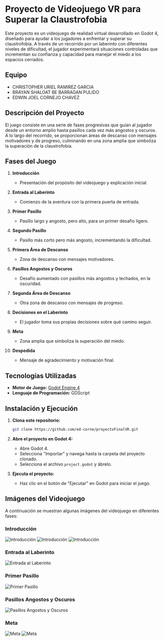 # Proyecto de Videojuego VR para Superar la Claustrofobia

Este proyecto es un videojuego de realidad virtual desarrollado en Godot 4, diseñado para ayudar a los jugadores a enfrentar y superar su claustrofobia. A través de un recorrido por un laberinto con diferentes niveles de dificultad, el jugador experimentará situaciones controladas que incrementan su confianza y capacidad para manejar el miedo a los espacios cerrados.

## Equipo

- CHRISTOPHER URIEL RAMIREZ GARCIA
- BRAYAN SHALOAT BE BARRAGAN PULIDO
- EDWIN JOEL CORNEJO CHAVEZ

## Descripción del Proyecto

El juego consiste en una serie de fases progresivas que guían al jugador desde un entorno amplio hasta pasillos cada vez más angostos y oscuros. A lo largo del recorrido, se proporcionan áreas de descanso con mensajes motivadores y de progreso, culminando en una zona amplia que simboliza la superación de la claustrofobia.

## Fases del Juego

1. **Introducción**
   - Presentación del propósito del videojuego y explicación inicial.
2. **Entrada al Laberinto**

   - Comienzo de la aventura con la primera puerta de entrada.

3. **Primer Pasillo**

   - Pasillo largo y angosto, pero alto, para un primer desafío ligero.

4. **Segundo Pasillo**

   - Pasillo más corto pero más angosto, incrementando la dificultad.

5. **Primera Área de Descanso**

   - Zona de descanso con mensajes motivadores.

6. **Pasillos Angostos y Oscuros**

   - Desafío aumentado con pasillos más angostos y techados, en la oscuridad.

7. **Segunda Área de Descanso**

   - Otra zona de descanso con mensajes de progreso.

8. **Decisiones en el Laberinto**

   - El jugador toma sus propias decisiones sobre qué camino seguir.

9. **Meta**

   - Zona amplia que simboliza la superación del miedo.

10. **Despedida**
    - Mensaje de agradecimiento y motivación final.

## Tecnologías Utilizadas

- **Motor de Juego:** [Godot Engine 4](https://godotengine.org/)
- **Lenguaje de Programación:** GDScript

## Instalación y Ejecución

1. **Clona este repositorio:**

   ```sh
   git clone https://github.com/ed-corne/proyectoFinalVR.git
   ```

2. **Abre el proyecto en Godot 4:**

   - Abre Godot 4.
   - Selecciona "Importar" y navega hasta la carpeta del proyecto clonado.
   - Selecciona el archivo `project.godot` y ábrelo.

3. **Ejecuta el proyecto:**
   - Haz clic en el botón de "Ejecutar" en Godot para iniciar el juego.

## Imágenes del Videojuego

A continuación se muestran algunas imágenes del videojuego en diferentes fases:

### Introducción

![Introducción](./ScreenShots/img1.jpg)
![Introducción](./ScreenShots/img2.jpg)
![Introducción](./ScreenShots/img3.jpg)

### Entrada al Laberinto

![Entrada al Laberinto](./ScreenShots/img4.jpg)

### Primer Pasillo

![Primer Pasillo](./ScreenShots/img5.jpg)

### Pasillos Angostos y Oscuros

![Pasillos Angostos y Oscuros](./ScreenShots/img6.jpg)

### Meta

![Meta](./ScreenShots/img7.jpg)
![Meta](./ScreenShots/img8.jpg)
